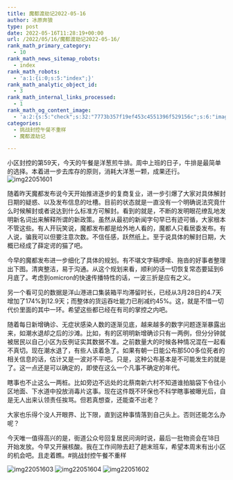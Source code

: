 ```yaml
---
title: 魔都渡劫记2022-05-16
author: 冰原奔狼
type: post
date: 2022-05-16T11:28:19+00:00
url: /2022/05/16/魔都渡劫记2022-05-16/
rank_math_primary_category:
  - 10
rank_math_news_sitemap_robots:
  - index
rank_math_robots:
  - 'a:1:{i:0;s:5:"index";}'
rank_math_analytic_object_id:
  - 3
rank_math_internal_links_processed:
  - 1
rank_math_og_content_image:
  - 'a:2:{s:5:"check";s:32:"7773b357f19ef453c4551396f529156c";s:6:"images";a:0:{}}'
categories:
  - 挑战封控午餐不重样
  - 魔都渡劫记

---
```

小区封控的第59天，今天的午餐是洋葱煎牛排。周中上班的日子，牛排是最简单的选择。本着进一步去库存的原则，消耗大洋葱一颗，成果还行。  
<img decoding="async" src="https://i0.wp.com/s2.loli.net/2022/05/16/oc2wg4UrNIKDz9H.jpg?w=640&#038;ssl=1" alt="img22051601" data-recalc-dims="1" /> 

随着昨天魔都发布说今天开始推进逐步的复商复业，进一步引爆了大家对具体解封日期的疑惑、以及发布信息的吐槽。目前的状态就是一直没有一个明确说法究竟什么时候解封或者说达到什么标准方可解封。看到的就是，不断的发明眼花缭乱地发明新名词出来解释所谓的新政策。虽然从最初的新闻字句早已有迹可循，大家根本不管这些。有人开玩笑说，魔都发布都是给外地人看的，魔都人只看居委发布。有人说，骗我可以但要注意次数。不信任感，跃然纸上。至于说具体的解封日期，大概已经成了薛定谔的猫了吧。

今早的魔都发布进一步细化了具体的规划。有不堪文字稿啰嗦、拖沓的好事者整理出下图。清爽整洁，易于沟通。从这个规划来看，顺利的话一切恢复常态要延到6月底了。考虑到omicron的快速传播特性的话，一波三折是应有之义。

另一个看可见的数据是洋山港进口集装箱平均滞留时长，已经从3月28日的4.7天增加了174%到12.9天；而整体的货运吞吐能力已削减约45%。这，就是不惜一切代价里面的其中一环。希望这些都已经在有司的掌控之内吧。

随着每日新增确诊、无症状感染人数的逐渐见底，越来越多的数字问题逐渐暴露出来，如潮水退却之后的沙滩。比如，有的区明明新增确诊只有一两例，但分分钟就被居民以自己小区为反例证实其数据不准。之前数量大的时候各种情况混在一起看不真切。现在潮水退了，有些人该着急了。如果有朝一日能公布那500多位死者的相关信息的话，估计又是一波对不平吧。只是，这种公布基本是不可能发生的就是了。这一点还是可以确定的，即使在这么一个凡事不确定的年代。

瞎事也不止这么一两桩。比如旁边不远处的北蔡南新六村不知道谁拍脑袋下令往小区地面、下水道中投放消毒片这事。现在这件既不环保也不科学瞎事被曝光后，自是无人出来认领责任挨骂。但若真想查，还能查不出老？

大家也乐得个没人开眼界、比下限，直到这种事情落到自己头上。否则还能怎么办呢？

今天唯一值得高兴的是，街道公众号回复居民问询时说，最后一批物资会在18日开始发放。今早又开展核酸。我在工作间隙去赶了趟末班车，希望本周末有出小区的机会吧。且走着瞧。#挑战封控午餐不重样

<img decoding="async" src="https://i0.wp.com/s2.loli.net/2022/05/16/etw7bEHCiVSQRJq.jpg?w=640&#038;ssl=1" alt="img22051603" data-recalc-dims="1" />  
<img decoding="async" src="https://i0.wp.com/s2.loli.net/2022/05/16/fONQwlPo7qdsRnZ.jpg?w=640&#038;ssl=1" alt="img22051604" data-recalc-dims="1" />  
<img decoding="async" src="https://i0.wp.com/s2.loli.net/2022/05/16/lSMxOWCu19JiL3Q.jpg?w=640&#038;ssl=1" alt="img22051602" data-recalc-dims="1" />